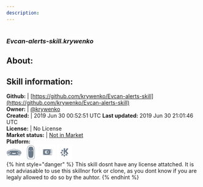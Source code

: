 ```yaml
---
description: 
---
```


#   
### _Evcan-alerts-skill.krywenko_  
## About:  


## Skill information:  
**Github:** | [https://github.com/krywenko/Evcan-alerts-skill](https://github.com/krywenko/Evcan-alerts-skill)  
**Owner:** | [@krywenko](https://github.com/krywenko)  
**Created:** | 2019 Jun 30 00:52:51 UTC  **Last updated:** 2019 Jun 30 21:01:46 UTC  
**License:** | No License  
**Market status:** | [Not in Market](https://market.mycroft.ai/skill/)  
**Platform:**  
 ![Mark I](../.gitbook/assets/mark-1-icon.png)  ![Mark II](../.gitbook/assets/mark-2-icon.png)  ![Picroft](../.gitbook/assets/picroft-icon.png)  ![plasmoid](../.gitbook/assets/kde.png)   
{% hint style="danger" %}
This skill dosnt have any license attatched. It is not adviasable to use this skillnor fork or clone, as you dont know if you are legaly allowed to do so by the auhtor.
{% endhint %}
